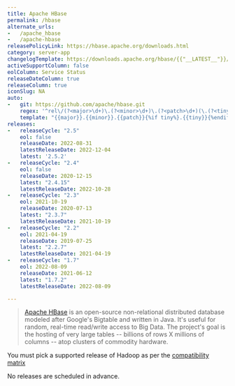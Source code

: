 ```yaml
---
title: Apache HBase
permalink: /hbase
alternate_urls:
-   /apache_hbase
-   /apache-hbase
releasePolicyLink: https://hbase.apache.org/downloads.html
category: server-app
changelogTemplate: https://downloads.apache.org/hbase/{{"__LATEST__"}}/CHANGES.md
activeSupportColumn: false
eolColumn: Service Status
releaseDateColumn: true
releaseColumn: true
iconSlug: NA
auto:
-   git: https://github.com/apache/hbase.git
    regex: '^rel\/(?<major>\d+)\.(?<minor>\d+)\.(?<patch>\d+)(\.(?<tiny>\d+))?$'
    template: "{{major}}.{{minor}}.{{patch}}{%if tiny%}.{{tiny}}{%endif%}"
releases:
-   releaseCycle: "2.5"
    eol: false
    releaseDate: 2022-08-31
    latestReleaseDate: 2022-12-04
    latest: '2.5.2'
-   releaseCycle: "2.4"
    eol: false
    releaseDate: 2020-12-15
    latest: "2.4.15"
    latestReleaseDate: 2022-10-28
-   releaseCycle: "2.3"
    eol: 2021-10-19
    releaseDate: 2020-07-13
    latest: "2.3.7"
    latestReleaseDate: 2021-10-19
-   releaseCycle: "2.2"
    eol: 2021-04-19
    releaseDate: 2019-07-25
    latest: "2.2.7"
    latestReleaseDate: 2021-04-19
-   releaseCycle: "1.7"
    eol: 2022-08-09
    releaseDate: 2021-06-12
    latest: "1.7.2"
    latestReleaseDate: 2022-08-09

---
```


> [Apache HBase](https://hbase.apache.org/) is an open-source non-relational distributed database modeled after Google's Bigtable and written in Java. It's useful for random, real-time read/write access to Big Data. The project's goal is the hosting of very large tables -- billions of rows X millions of columns -- atop clusters of commodity hardware.

You must pick a supported release of Hadoop as per the [compatibility matrix](https://hbase.apache.org/book.html#hadoop)

No releases are scheduled in advance.
